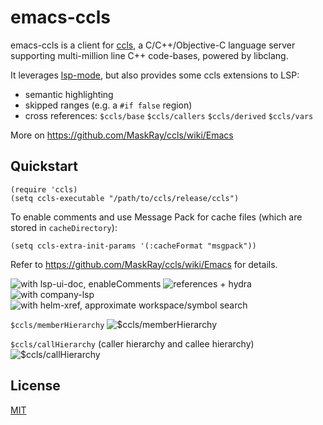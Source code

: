 # emacs-ccls

emacs-ccls is a client for [ccls](https://github.com/MaskRay/ccls), a C/C++/Objective-C language server supporting multi-million line C++ code-bases, powered by libclang.

It leverages [lsp-mode](https://github.com/emacs-lsp/lsp-mode), but also provides some ccls extensions to LSP:

* semantic highlighting
* skipped ranges (e.g. a `#if false` region)
* cross references: `$ccls/base` `$ccls/callers` `$ccls/derived` `$ccls/vars`

More on <https://github.com/MaskRay/ccls/wiki/Emacs>

## Quickstart

```elisp
(require 'ccls)
(setq ccls-executable "/path/to/ccls/release/ccls")
```

To enable comments and use Message Pack for cache files (which are stored in `cacheDirectory`):

```elisp
(setq ccls-extra-init-params '(:cacheFormat "msgpack"))
```

Refer to <https://github.com/MaskRay/ccls/wiki/Emacs> for details.

![with lsp-ui-doc, enableComments](https://camo.githubusercontent.com/fe1e12f9be72c2295d732d6265b42bde0d121ee8/68747470733a2f2f707470622e70772f5a6275462e6a7067)
![references + hydra](https://ptpb.pw/fhWh.jpg)
![with company-lsp](https://ptpb.pw/lDaw.jpg)
![with helm-xref, approximate workspace/symbol search](https://ptpb.pw/KOKn.jpg)

`$ccls/memberHierarchy`
![$ccls/memberHierarchy](https://ptpb.pw/iOSt.gif)

`$ccls/callHierarchy` (caller hierarchy and callee hierarchy)
![$ccls/callHierarchy](https://ptpb.pw/GKJw.gif)

## License

[MIT](http://opensource.org/licenses/MIT)
